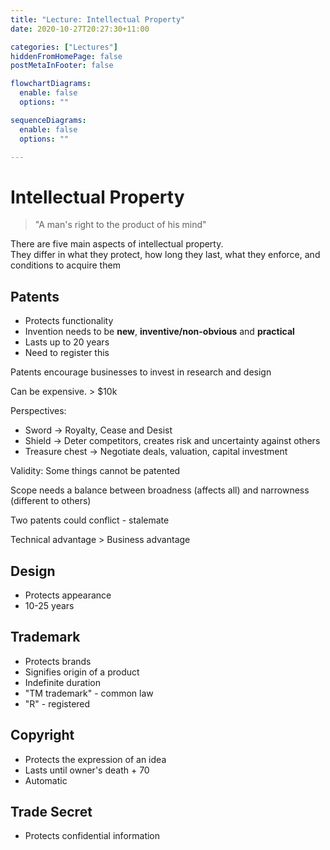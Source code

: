 ```yaml
---
title: "Lecture: Intellectual Property"
date: 2020-10-27T20:27:30+11:00

categories: ["Lectures"]
hiddenFromHomePage: false
postMetaInFooter: false

flowchartDiagrams:
  enable: false
  options: ""

sequenceDiagrams: 
  enable: false
  options: ""

---
```


# Intellectual Property

> "A man's right to the product of his mind"

There are five main aspects of intellectual property.  
They differ in what they protect, how long they last, what they enforce, and conditions to acquire them

## Patents

* Protects functionality
* Invention needs to be **new**, **inventive/non-obvious** and **practical**
* Lasts up to 20 years
* Need to register this

Patents encourage businesses to invest in research and design

 <!-- Disclosure of incremental inventions
 * International obligations -->

Can be expensive. > $10k

Perspectives: 

* Sword -> Royalty, Cease and Desist
* Shield -> Deter competitors, creates risk and uncertainty against others
* Treasure chest -> Negotiate deals, valuation, capital investment

Validity: Some things cannot be patented

Scope needs a balance between broadness (affects all) and narrowness (different to others)

Two patents could conflict - stalemate

Technical advantage > Business advantage

## Design

* Protects appearance
* 10-25 years

## Trademark

* Protects brands
* Signifies origin of a product
* Indefinite duration
* "TM trademark" - common law
* "R" - registered

## Copyright

* Protects the expression of an idea
* Lasts until owner's death + 70
* Automatic

## Trade Secret

* Protects confidential information
